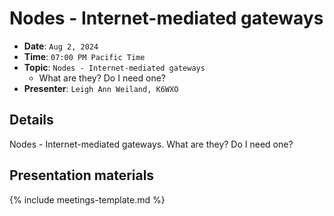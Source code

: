 # Nodes - Internet-mediated gateways

* **Date**: `Aug 2, 2024`
* **Time**: `07:00 PM Pacific Time`
* **Topic**: `Nodes - Internet-mediated gateways`
   * What are they?  Do I need one?
* **Presenter**: `Leigh Ann Weiland, K6WXO`

## Details

Nodes - Internet-mediated gateways. What are they?  Do I need one?

## Presentation materials

{% include meetings-template.md %}

